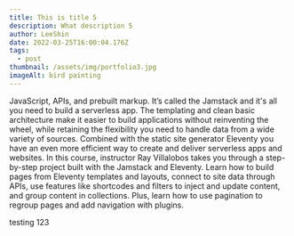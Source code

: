 ```yaml
---
title: This is title 5
description: What description 5
author: LeeShin
date: 2022-03-25T16:00:04.176Z
tags:
  - post
thumbnail: /assets/img/portfolio3.jpg
imageAlt: bird painting
---
```

JavaScript, APIs, and prebuilt markup. It’s called the Jamstack and it's all you need to build a serverless app. The templating and clean basic architecture make it easier to build applications without reinventing the wheel, while retaining the flexibility you need to handle data from a wide variety of sources. Combined with the static site generator Eleventy you have an even more efficient way to create and deliver serverless apps and websites. In this course, instructor Ray Villalobos takes you through a step-by-step project built with the Jamstack and Eleventy. Learn how to build pages from Eleventy templates and layouts, connect to site data through APIs, use features like shortcodes and filters to inject and update content, and group content in collections. Plus, learn how to use pagination to regroup pages and add navigation with plugins.

testing 123